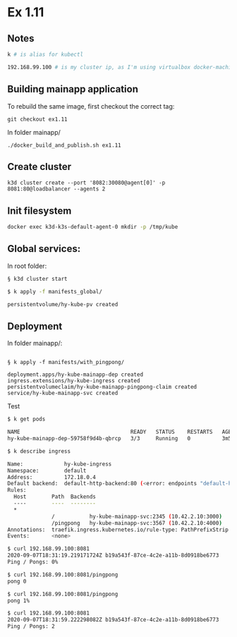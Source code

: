 # Ex 1.11

## Notes

```bash
k # is alias for kubectl 

192.168.99.100 # is my cluster ip, as I'm using virtualbox docker-machine backend (AMD Hackintosh probelms :sadface)
```

## Building mainapp application

To rebuild the same image, first checkout the correct tag:

```
git checkout ex1.11
```

In folder mainapp/

```
./docker_build_and_publish.sh ex1.11
```

## Create cluster

```
k3d cluster create --port '8082:30080@agent[0]' -p 8081:80@loadbalancer --agents 2
```

## Init filesystem

```bash
docker exec k3d-k3s-default-agent-0 mkdir -p /tmp/kube
```

## Global services:

In root folder:

```bash
§ k3d cluster start

$ k apply -f manifests_global/

persistentvolume/hy-kube-pv created
```

## Deployment

In folder mainapp/:

```

§ k apply -f manifests/with_pingpong/

deployment.apps/hy-kube-mainapp-dep created
ingress.extensions/hy-kube-ingress created
persistentvolumeclaim/hy-kube-mainapp-pingpong-claim created
service/hy-kube-mainapp-svc created
```

Test

```bash
$ k get pods

NAME                                   READY   STATUS    RESTARTS   AGE
hy-kube-mainapp-dep-59758f9d4b-qbrcp   3/3     Running   0          3m5s

$ k describe ingress

Name:             hy-kube-ingress
Namespace:        default
Address:          172.18.0.4
Default backend:  default-http-backend:80 (<error: endpoints "default-http-backend" not found>)
Rules:
  Host        Path  Backends
  ----        ----  --------
  *           
              /           hy-kube-mainapp-svc:2345 (10.42.2.10:3000)
              /pingpong   hy-kube-mainapp-svc:3567 (10.42.2.10:4000)
Annotations:  traefik.ingress.kubernetes.io/rule-type: PathPrefixStrip
Events:       <none>

````

```bash
$ curl 192.168.99.100:8081 
2020-09-07T18:31:19.219171724Z b19a543f-87ce-4c2e-a11b-8d0918be6773
Ping / Pongs: 0%

$ curl 192.168.99.100:8081/pingpong
pong 0

$ curl 192.168.99.100:8081/pingpong
pong 1%

$ curl 192.168.99.100:8081         
2020-09-07T18:31:59.222298082Z b19a543f-87ce-4c2e-a11b-8d0918be6773
Ping / Pongs: 2
```

